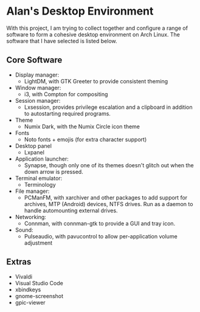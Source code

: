 # Alan's Desktop Environment

With this project, I am trying to collect together and configure a range of software to form a cohesive desktop environment on Arch Linux.  The software that I have selected is listed below.

## Core Software
- Display manager:
  - LightDM, with GTK Greeter to provide consistent theming
- Window manager:
  - i3, with Compton for compositing
- Session manager:
  - Lxsession, provides privilege escalation and a clipboard in addition to autostarting required programs.
- Theme
  - Numix Dark, with the Numix Circle icon theme
- Fonts
  - Noto fonts + emojis (for extra character support)
- Desktop panel
  - Lxpanel
- Application launcher:
  - Synapse, though only one of its themes doesn't glitch out when the down arrow is pressed.
- Terminal emulator:
  - Terminology
- File manager:
  - PCManFM, with xarchiver and other packages to add support for archives, MTP (Android) devices, NTFS drives.  Run as a daemon to      handle automounting external drives.
- Networking:
  - Connman, with connman-gtk to provide a GUI and tray icon.
- Sound:
  - Pulseaudio, with pavucontrol to allow per-application volume adjustment


## Extras
- Vivaldi
- Visual Studio Code
- xbindkeys
- gnome-screenshot
- gpic-viewer

